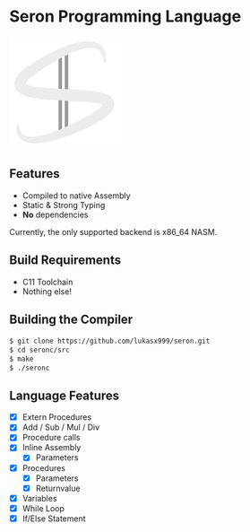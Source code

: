 # Seron Programming Language

<img src="./assets/logo.svg" width="200" height="200">

## Features

- Compiled to native Assembly
- Static & Strong Typing
- **No** dependencies

Currently, the only supported backend is x86_64 NASM.

## Build Requirements

- C11 Toolchain
- Nothing else!

## Building the Compiler

```
$ git clone https://github.com/lukasx999/seron.git
$ cd seronc/src
$ make
$ ./seronc
```

## Language Features

- [x] Extern Procedures
- [x] Add / Sub / Mul / Div
- [x] Procedure calls
- [x] Inline Assembly
  - [x] Parameters
- [x] Procedures
  - [x] Parameters
  - [x] Returnvalue
- [x] Variables
- [x] While Loop
- [x] If/Else Statement
